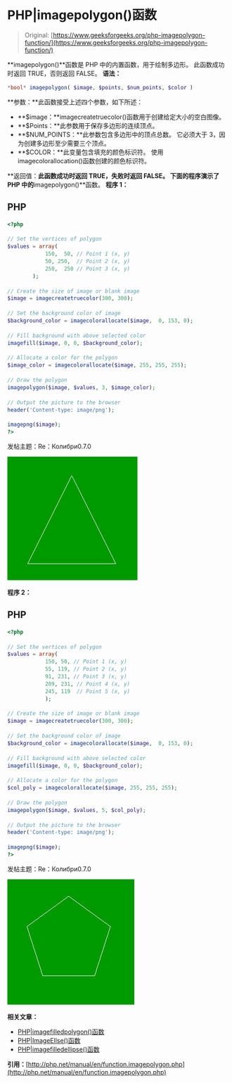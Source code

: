 # PHP|imagepolygon()函数

> Original: [https://www.geeksforgeeks.org/php-imagepolygon-function/](https://www.geeksforgeeks.org/php-imagepolygon-function/)

**imagepolygon()**函数是 PHP 中的内置函数，用于绘制多边形。 此函数成功时返回 TRUE，否则返回 FALSE。
**语法：**

```php
*bool* imagepolygon( $image, $points, $num_points, $color )
```

**参数：**此函数接受上述四个参数，如下所述：

*   **$image：**imagecreatetruecolor()函数用于创建给定大小的空白图像。
*   **$Points：**此参数用于保存多边形的连续顶点。
*   **$NUM_POINTS：**此参数包含多边形中的顶点总数。 它必须大于 3，因为创建多边形至少需要三个顶点。
*   **$COLOR：**此变量包含填充的颜色标识符。 使用 imagecolorallocation()函数创建的颜色标识符。

**返回值：**此函数成功时返回 TRUE，失败时返回 FALSE。
下面的程序演示了 PHP 中的**imagepolygon()**函数。
**程序 1：**

## PHP

```php
<?php

// Set the vertices of polygon
$values = array(
            150,  50, // Point 1 (x, y)
            50, 250,  // Point 2 (x, y)
            250,  250 // Point 3 (x, y)
        );

// Create the size of image or blank image
$image = imagecreatetruecolor(300, 300);

// Set the background color of image
$background_color = imagecolorallocate($image,  0, 153, 0);

// Fill background with above selected color
imagefill($image, 0, 0, $background_color);

// Allocate a color for the polygon
$image_color = imagecolorallocate($image, 255, 255, 255);

// Draw the polygon
imagepolygon($image, $values, 3, $image_color);

// Output the picture to the browser
header('Content-type: image/png');

imagepng($image);
?>
```

发帖主题：Re：Колибри0.7.0

![img polygon](img/736667ba2630060a6b7390c49c334367.png)

**程序 2：**

## PHP

```php
<?php

// Set the vertices of polygon
$values = array(
            150, 50, // Point 1 (x, y)
            55, 119, // Point 2 (x, y)
            91, 231, // Point 3 (x, y)
            209, 231, // Point 4 (x, y)
            245, 119  // Point 5 (x, y)
            );

// Create the size of image or blank image
$image = imagecreatetruecolor(300, 300);

// Set the background color of image
$background_color = imagecolorallocate($image,  0, 153, 0);

// Fill background with above selected color
imagefill($image, 0, 0, $background_color);

// Allocate a color for the polygon
$col_poly = imagecolorallocate($image, 255, 255, 255);

// Draw the polygon
imagepolygon($image, $values, 5, $col_poly);

// Output the picture to the browser
header('Content-type: image/png');

imagepng($image);
?>
```

发帖主题：Re：Колибри0.7.0

![img polygon](img/ed39cb4460cadaaf8f259b89bfe8dc7d.png)

**相关文章：**

*   [PHP|imagefilledpolygon()函数](https://www.geeksforgeeks.org/php-imagefilledpolygon-function/)
*   [PHP|ImageEllse()函数](https://www.geeksforgeeks.org/php-imageellipse-function/)
*   [PHP|imagefilledellipse()函数](https://www.geeksforgeeks.org/php-imagefilledellipse-function/)

**引用：**[http://php.net/manual/en/function.imagepolygon.php](http://php.net/manual/en/function.imagepolygon.php)